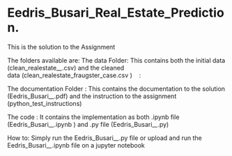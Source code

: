 # Eedris_Busari_Real_Estate_Prediction.
This is the solution to the Assignment

The folders available are:
The data Folder: This contains both the initial data (clean_realestate_*_*.csv) and the cleaned data (clean_realestate_fraugster_case.csv )    :    

The documentation Folder : This contains the documentation to the solution (Eedris_Busari_*_*.pdf) and the instruction to the assignment (python_test_instructions)    

The code : It contains the implementation as both .ipynb file (Eedris_Busari_*_*.ipynb ) and .py file (Eedris_Busari_*_*.py)


How to:
Simply run the Eedris_Busari_*_*.py file or upload and run the Eedris_Busari_*_*.ipynb file on a jupyter notebook
